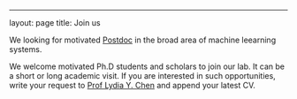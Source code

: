 ---
layout: page
title: Join us

<a href="/https://github.com/Team-TUD/DIS/blob/master/docs/Postdoc_TUDelft_20.pdf" download></a>
We looking for motivated [Postdoc](https://github.com/Team-TUD/DIS/blob/master/docs/Postdoc_TUDelft_20.pdf) in the broad area of machine leearning systems.


We welcome motivated Ph.D students and scholars to join our lab. It can be a short or long academic visit. If you are interested in such opportunities, write your request to [Prof Lydia Y. Chen](mailto:lydiaychen@ieee.org) and append your latest CV.
